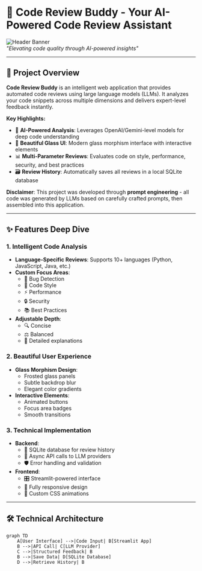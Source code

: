 # 🚀 Code Review Buddy - Your AI-Powered Code Review Assistant 

![Header Banner](https://via.placeholder.com/1500x500/6366f1/FFFFFF?text=Code+Review+Buddy)  
*"Elevating code quality through AI-powered insights"*

---

## 🌟 Project Overview

**Code Review Buddy** is an intelligent web application that provides automated code reviews using large language models (LLMs). It analyzes your code snippets across multiple dimensions and delivers expert-level feedback instantly. 

**Key Highlights:**
- 🧠 **AI-Powered Analysis**: Leverages OpenAI/Gemini-level models for deep code understanding
- 🎨 **Beautiful Glass UI**: Modern glass morphism interface with interactive elements
- 📊 **Multi-Parameter Reviews**: Evaluates code on style, performance, security, and best practices
- 🗃️ **Review History**: Automatically saves all reviews in a local SQLite database

**Disclaimer**: This project was developed through **prompt engineering** - all code was generated by LLMs based on carefully crafted prompts, then assembled into this application.

---

## ✨ Features Deep Dive

### 1. Intelligent Code Analysis
- **Language-Specific Reviews**: Supports 10+ languages (Python, JavaScript, Java, etc.)
- **Custom Focus Areas**:
  - 🐞 Bug Detection
  - 🎨 Code Style
  - ⚡ Performance
  - 🔒 Security
  - 📚 Best Practices
- **Adjustable Depth**:
  - 🔍 Concise
  - ⚖️ Balanced 
  - 📝 Detailed explanations

### 2. Beautiful User Experience
- **Glass Morphism Design**:
  - Frosted glass panels
  - Subtle backdrop blur
  - Elegant color gradients
- **Interactive Elements**:
  - Animated buttons
  - Focus area badges
  - Smooth transitions

### 3. Technical Implementation
- **Backend**:
  - 💾 SQLite database for review history
  - 🔄 Async API calls to LLM providers
  - 🛡️ Error handling and validation
- **Frontend**:
  - 🎛️ Streamlit-powered interface
  - 📱 Fully responsive design
  - 🎨 Custom CSS animations

---

## 🛠️ Technical Architecture

```mermaid
graph TD
    A[User Interface] -->|Code Input| B[Streamlit App]
    B -->|API Call| C[LLM Provider]
    C -->|Structured Feedback| B
    B -->|Save Data| D[SQLite Database]
    D -->|Retrieve History| B
